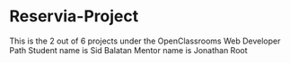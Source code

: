 # Reservia-Project
This is the 2 out of 6 projects under the OpenClassrooms Web Developer Path
Student name is Sid Balatan
Mentor name is Jonathan Root
